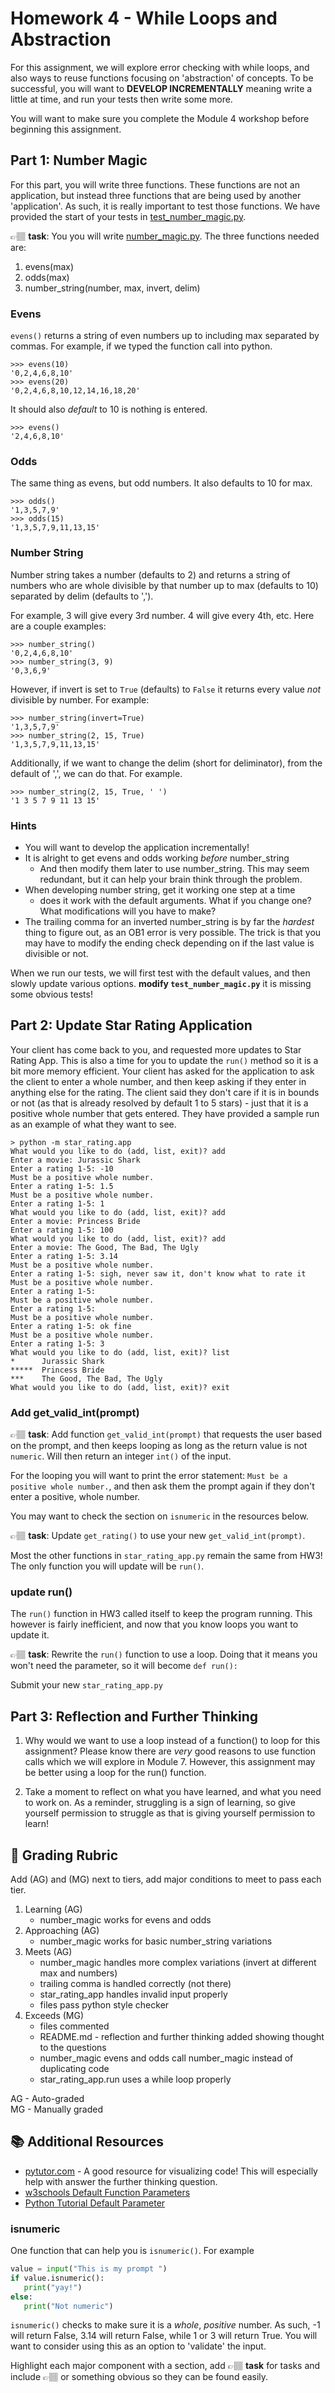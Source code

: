 # Homework 4 - While Loops and Abstraction

For this assignment, we will explore error checking with while loops, and also ways to reuse functions focusing on 'abstraction' of concepts. To be successful, you will want to **DEVELOP INCREMENTALLY** meaning write a little at  time, and run your tests then write some more. 

You will want to make sure you complete the Module 4 workshop before beginning this assignment. 

## Part 1: Number Magic
For this part, you will write three functions. These functions are not an application, but instead three functions that are being used by another 'application'. As such, it is really important to test those functions. We have provided the start of your tests in [test_number_magic.py](test_number_magic.py).

👉🏽 **task**: You you will write [number_magic.py](number_magic.py). The three functions needed are:

1. evens(max)
2. odds(max)
3. number_string(number, max, invert, delim)

### Evens
`evens()` returns a string of even numbers up to including max separated by commas. For example, if we typed the function call into python.

```console
>>> evens(10)
'0,2,4,6,8,10'
>>> evens(20)
'0,2,4,6,8,10,12,14,16,18,20'
```
It should also *default* to 10 is nothing is entered.
```console 
>>> evens()
'2,4,6,8,10'
```

### Odds
The same thing as evens, but odd numbers. It also defaults to 10 for max.

```console
>>> odds()
'1,3,5,7,9'
>>> odds(15)
'1,3,5,7,9,11,13,15'
```

### Number String
Number string takes a number (defaults to 2) and returns a string of numbers who are whole divisible by that number up to max (defaults to 10) separated by delim (defaults to ',').

For example, 3 will give every 3rd number. 4 will give every 4th, etc. Here are a couple examples:
```console
>>> number_string()
'0,2,4,6,8,10'
>>> number_string(3, 9)
'0,3,6,9'
```

However, if invert is set to `True` (defaults) to `False` it returns every value *not* divisible by number. For example:

```console
>>> number_string(invert=True)
'1,3,5,7,9'
>>> number_string(2, 15, True)
'1,3,5,7,9,11,13,15'
```

Additionally, if we want to change the delim (short for deliminator), from the default of ',', we can do that. For example.

```console
>>> number_string(2, 15, True, ' ')
'1 3 5 7 9 11 13 15'
```

### Hints

* You will want to develop the application incrementally! 
* It is alright to get evens and odds working *before* number_string
  * And then modify them later to use number_string. This may seem redundant, but it can help your brain think through the problem.
* When developing number string, get it working one step at a time
  * does it work with the default arguments. What if you change one? What modifications will you have to make?
* The trailing comma for an inverted number_string is by far the *hardest* thing to figure out, as an OB1 error is very possible. The trick is that you may have to modify the ending check depending on if the last value is divisible or not.

When we run our tests, we will first test with the default values, and then slowly update various options. **modify `test_number_magic.py`** it is missing some obvious tests! 

## Part 2: Update Star Rating Application 

Your client has come back to you, and requested more updates to Star Rating App. This is also a time for you to update the `run()` method so it is a bit more memory efficient.
Your client has asked for the application to ask the client to enter a whole number, and then keep asking if they enter in anything else for the rating. The client said they don't care if it is in bounds or not (as that is already resolved by default 1 to 5 stars) - just that it is a positive whole number that gets entered. They have provided a sample run as an example of what they want to see. 

```console
> python -m star_rating.app
What would you like to do (add, list, exit)? add
Enter a movie: Jurassic Shark
Enter a rating 1-5: -10 
Must be a positive whole number.
Enter a rating 1-5: 1.5
Must be a positive whole number.
Enter a rating 1-5: 1
What would you like to do (add, list, exit)? add
Enter a movie: Princess Bride
Enter a rating 1-5: 100
What would you like to do (add, list, exit)? add
Enter a movie: The Good, The Bad, The Ugly
Enter a rating 1-5: 3.14
Must be a positive whole number.
Enter a rating 1-5: sigh, never saw it, don't know what to rate it
Must be a positive whole number.
Enter a rating 1-5:
Must be a positive whole number.
Enter a rating 1-5:
Must be a positive whole number.
Enter a rating 1-5: ok fine
Must be a positive whole number.
Enter a rating 1-5: 3
What would you like to do (add, list, exit)? list
*      Jurassic Shark
*****  Princess Bride
***    The Good, The Bad, The Ugly
What would you like to do (add, list, exit)? exit
```

### Add get_valid_int(prompt)
 👉🏽 **task**: Add function `get_valid_int(prompt)` that requests the user based on the prompt, and then keeps looping as long as the return value is not `numeric`. Will then return an integer `int()` of the input. 

 For the looping  you will want to print the error statement: `Must be a positive whole number.`, and then ask them the prompt again if they don't enter a positive, whole number.
 
You may want to check the section on `isnumeric` in the resources below.


 👉🏽 **task**: Update `get_rating()` to use your new `get_valid_int(prompt)`. 

 Most the other functions in `star_rating_app.py` remain the same from HW3! The only function you will update will be `run()`. 

### update run()
The `run()` function in HW3 called itself to keep the program running. This however is fairly inefficient, and now that you know loops you want to update it.

👉🏽 **task**: Rewrite the `run()` function to use a loop. Doing that it means you won't need the parameter, so it will become `def run():`

Submit your new `star_rating_app.py`

## Part 3:  Reflection and Further Thinking

1. Why would we want to use a loop instead of a function() to loop for this assignment? Please know there are *very* good reasons to use function calls which we will explore in Module 7. However, this assignment may be better using a loop for the run() function.  

2. Take a moment to reflect on what you have learned, and what you need to work on. As a reminder, struggling is a sign of learning, so give yourself permission to struggle as that is giving yourself permission to learn! 

## 📝 Grading Rubric


Add (AG) and (MG) next to tiers, add major conditions to meet to pass each tier. 

1. Learning (AG)
   * number_magic works for evens and odds
2. Approaching  (AG)
   * number_magic works for basic number_string variations 
3. Meets  (AG)
   * number_magic handles more complex variations (invert at different max and numbers)
   * trailing comma is handled correctly (not there)
   * star_rating_app handles invalid input properly
   * files pass python style checker
1. Exceeds  (MG)
   * files commented 
   * README.md - reflection and further thinking added showing thought to the questions
   * number_magic evens and odds call number_magic instead of duplicating code
   * star_rating_app.run uses a while loop properly


AG - Auto-graded  
MG - Manually graded


## 📚 Additional Resources
* [pytutor.com](https://pythontutor.com/) - A good resource for visualizing code! This will especially help with answer the further thinking question. 
* [w3schools Default Function Parameters](https://www.w3schools.com/python/gloss_python_function_default_parameter.asp)
* [Python Tutorial Default Parameter](https://www.pythontutorial.net/python-basics/python-default-parameters/)


 ### isnumeric
 One function that can help you is  `isnumeric()`. For example

```python
value = input("This is my prompt ")
if value.isnumeric():
   print("yay!")
else: 
   print("Not numeric")
```

`isnumeric()` checks to make sure it is a *whole*, *positive* number. As such, -1 will return False, 3.14 will return False, while 1 or 3 will return True. You will want to consider using this as an option to 'validate' the input.


Highlight each major component with a section, add  👉🏽 **task** for tasks and include 👉🏽 or something obvious so they can be found easily. 